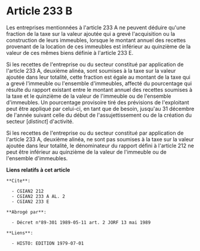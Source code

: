 # Article 233 B

Les entreprises mentionnées à l'article 233 A ne peuvent déduire qu'une fraction de la taxe sur la valeur ajoutée qui a grevé
l'acquisition ou la construction de leurs immeubles, lorsque le montant annuel des recettes provenant de la location de ces
immeubles est inférieur au quinzième de la valeur de ces mêmes biens définie à l'article 233 E.

Si les recettes de l'entreprise ou du secteur constitué par application de l'article 233 A, deuxième alinéa, sont soumises à
la taxe sur la valeur ajoutée dans leur totalité, cette fraction est égale au montant de la taxe qui a grevé l'immeuble ou
l'ensemble d'immeubles, affecté du pourcentage qui résulte du rapport existant entre le montant annuel des recettes soumises
à la taxe et le quinzième de la valeur de l'immeuble ou de l'ensemble d'immeubles. Un pourcentage provisoire tiré des
prévisions de l'exploitant peut être appliqué par celui-ci, en tant que de besoin, jusqu'au 31 décembre de l'année suivant
celle du début de l'assujettissement ou de la création du secteur [*distinct*] d'activité.

Si les recettes de l'entreprise ou du secteur constitué par application de l'article 233 A, deuxième alinéa, ne sont pas
soumises à la taxe sur la valeur ajoutée dans leur totalité, le dénominateur du rapport défini à l'article 212 ne peut être
inférieur au quinzième de la valeur de l'immeuble ou de l'ensemble d'immeubles.

**Liens relatifs à cet article**

	**Cite**:

	  - CGIAN2 212
	  - CGIAN2 233 A AL. 2
	  - CGIAN2 233 E

	**Abrogé par**:

	  - Décret n°89-301 1989-05-11 art. 2 JORF 13 mai 1989

	**Liens**:

	  - HISTO: EDITION 1979-07-01
